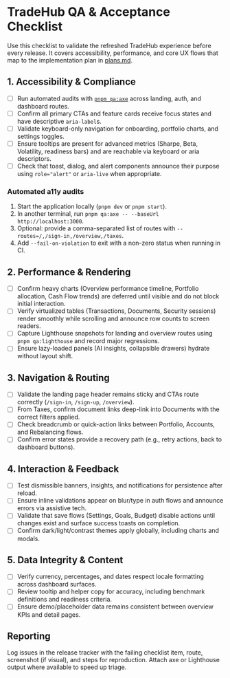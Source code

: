# TradeHub QA & Acceptance Checklist

Use this checklist to validate the refreshed TradeHub experience before every release. It covers
accessibility, performance, and core UX flows that map to the implementation plan in
[plans.md](../.github/plans.md).

## 1. Accessibility & Compliance

- [ ] Run automated audits with [`pnpm qa:axe`](#automated-a11y-audits) across landing, auth, and dashboard routes.
- [ ] Confirm all primary CTAs and feature cards receive focus states and have descriptive `aria-label`s.
- [ ] Validate keyboard-only navigation for onboarding, portfolio charts, and settings toggles.
- [ ] Ensure tooltips are present for advanced metrics (Sharpe, Beta, Volatility, readiness bars) and are
      reachable via keyboard or aria descriptors.
- [ ] Check that toast, dialog, and alert components announce their purpose using `role="alert"` or
      `aria-live` when appropriate.

### Automated a11y audits

1. Start the application locally (`pnpm dev` or `pnpm start`).
2. In another terminal, run `pnpm qa:axe -- --baseUrl http://localhost:3000`.
3. Optional: provide a comma-separated list of routes with `--routes=/,/sign-in,/overview,/taxes`.
4. Add `--fail-on-violation` to exit with a non-zero status when running in CI.

## 2. Performance & Rendering

- [ ] Confirm heavy charts (Overview performance timeline, Portfolio allocation, Cash Flow trends) are
      deferred until visible and do not block initial interaction.
- [ ] Verify virtualized tables (Transactions, Documents, Security sessions) render smoothly while
      scrolling and announce row counts to screen readers.
- [ ] Capture Lighthouse snapshots for landing and overview routes using `pnpm qa:lighthouse` and record
      major regressions.
- [ ] Ensure lazy-loaded panels (AI insights, collapsible drawers) hydrate without layout shift.

## 3. Navigation & Routing

- [ ] Validate the landing page header remains sticky and CTAs route correctly (`/sign-in`, `/sign-up`,
      `/overview`).
- [ ] From Taxes, confirm document links deep-link into Documents with the correct filters applied.
- [ ] Check breadcrumb or quick-action links between Portfolio, Accounts, and Rebalancing flows.
- [ ] Confirm error states provide a recovery path (e.g., retry actions, back to dashboard buttons).

## 4. Interaction & Feedback

- [ ] Test dismissible banners, insights, and notifications for persistence after reload.
- [ ] Ensure inline validations appear on blur/type in auth flows and announce errors via assistive tech.
- [ ] Validate that save flows (Settings, Goals, Budget) disable actions until changes exist and surface
      success toasts on completion.
- [ ] Confirm dark/light/contrast themes apply globally, including charts and modals.

## 5. Data Integrity & Content

- [ ] Verify currency, percentages, and dates respect locale formatting across dashboard surfaces.
- [ ] Review tooltip and helper copy for accuracy, including benchmark definitions and readiness criteria.
- [ ] Ensure demo/placeholder data remains consistent between overview KPIs and detail pages.

## Reporting

Log issues in the release tracker with the failing checklist item, route, screenshot (if visual), and steps
for reproduction. Attach axe or Lighthouse output where available to speed up triage.
